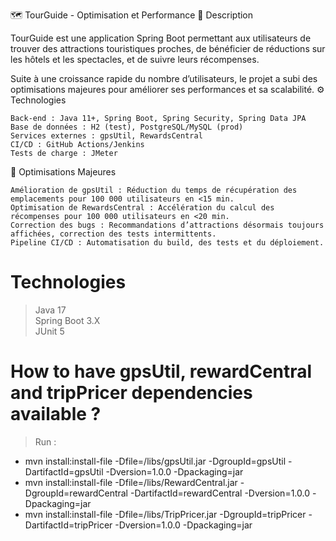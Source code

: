 🗺️ TourGuide - Optimisation et Performance
📌 Description

TourGuide est une application Spring Boot permettant aux utilisateurs de trouver des attractions touristiques proches, de bénéficier de réductions sur les hôtels et les spectacles, et de suivre leurs récompenses.

Suite à une croissance rapide du nombre d’utilisateurs, le projet a subi des optimisations majeures pour améliorer ses performances et sa scalabilité.
⚙️ Technologies

    Back-end : Java 11+, Spring Boot, Spring Security, Spring Data JPA
    Base de données : H2 (test), PostgreSQL/MySQL (prod)
    Services externes : gpsUtil, RewardsCentral
    CI/CD : GitHub Actions/Jenkins
    Tests de charge : JMeter

🚀 Optimisations Majeures

    Amélioration de gpsUtil : Réduction du temps de récupération des emplacements pour 100 000 utilisateurs en <15 min.
    Optimisation de RewardsCentral : Accélération du calcul des récompenses pour 100 000 utilisateurs en <20 min.
    Correction des bugs : Recommandations d’attractions désormais toujours affichées, correction des tests intermittents.
    Pipeline CI/CD : Automatisation du build, des tests et du déploiement.
    
# Technologies

> Java 17  
> Spring Boot 3.X  
> JUnit 5  

# How to have gpsUtil, rewardCentral and tripPricer dependencies available ?

> Run : 
- mvn install:install-file -Dfile=/libs/gpsUtil.jar -DgroupId=gpsUtil -DartifactId=gpsUtil -Dversion=1.0.0 -Dpackaging=jar  
- mvn install:install-file -Dfile=/libs/RewardCentral.jar -DgroupId=rewardCentral -DartifactId=rewardCentral -Dversion=1.0.0 -Dpackaging=jar  
- mvn install:install-file -Dfile=/libs/TripPricer.jar -DgroupId=tripPricer -DartifactId=tripPricer -Dversion=1.0.0 -Dpackaging=jar
